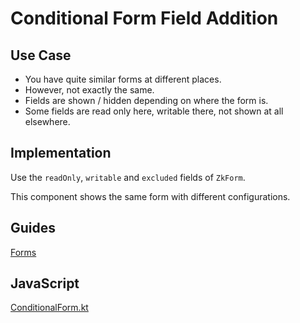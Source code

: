 # Conditional Form Field Addition

## Use Case

- You have quite similar forms at different places. 
- However, not exactly the same.
- Fields are shown / hidden depending on where the form is.
- Some fields are read only here, writable there, not shown at all elsewhere.

## Implementation

Use the `readOnly`, `writable` and `excluded` fields of `ZkForm`.

This component shows the same form with different configurations.

<div data-zk-enrich="ConditionalFormExample"></div>

## Guides

[Forms](/doc/guides/browser/builtin/Forms.md)

## JavaScript 

[ConditionalForm.kt](/cookbook/src/jsMain/kotlin/zakadabar/cookbook/browser/form/conditional/ConditionalForm.kt)
